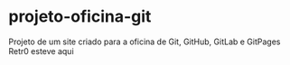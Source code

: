 # projeto-oficina-git
 Projeto de um site criado para a oficina de Git, GitHub, GitLab e GitPages
Retr0 esteve aqui